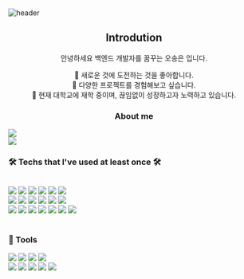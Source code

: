 ###
![header](https://capsule-render.vercel.app/api?type=waving&color=timeGradient&text=Welcome%20to%20SongEun's%20GitHub%20👋&animation=twinkling&fontSize=35&fontAlignY=40&fontAlign=52&height=250)

<div align="center">
  <p align="center">
  <div align=center>
    <h2>Introdution</h2>
    <p>안녕하세요 백엔드 개발자를 꿈꾸는 오송은 입니다.</p>
    <span>🌱 새로운 것에 도전하는 것을 좋아합니다.</span>
    <br>
    <span>🌱 다양한 프로젝트를 경험해보고 싶습니다.</span>
    <br>
    <span>🌱 현재 대학교에 재학 중이며, 끊임없이 성장하고자 노력하고 있습니다.</span>
    <br>

</div>

### About me
<div style="display:flex; flex-direction:column; align-items:flex-start;">
<a href="https://www.instagram.com/songeun_1228/">
  <img src="https://img.shields.io/badge/Instagram-E4405F?style=for-the-badge&logo=Instagram&logoColor=white"> 
</a>
<a href="mailto:zxcvbnm85493@gmail.com">
  <img src="https://img.shields.io/badge/Gmail-EA4335?style=for-the-badge&logo=Gmail&logoColor=white">
</a>

<h3 align="center"><b>🛠 Techs that I've used at least once 🛠</b></h3>
</br>
<div align="center">
  <img src="https://img.shields.io/badge/Java-007396.svg?style=for-the-badge&logo=Java&logoColor=white"/>
  <img src="https://img.shields.io/badge/Python-3776AB.svg?style=for-the-badge&logo=Python&logoColor=white"/>
  <img src="https://img.shields.io/badge/C++-00599C.svg?style=for-the-badge&logo=csharp&logoColor=white"/>
  <img src="https://img.shields.io/badge/Python-3776AB.svg?style=for-the-badge&logo=Python&logoColor=white"/>
  <img src="https://img.shields.io/badge/C-Sharp-239120.svg?style=for-the-badge&logo=C-Sharp&logoColor=white"/>
  <img src="https://img.shields.io/badge/JavaScript-F7DF1E.svg?style=for-the-badge&logo=JavaScript&logoColor=white"/>
</div>
<div align="center">
  <img src="https://img.shields.io/badge/Spring-6DB33F.svg?style=for-the-badge&logo=Spring&logoColor=white"/>
  <img src="https://img.shields.io/badge/SpringBoot-6DB33F.svg?style=for-the-badge&logo=Spring-Boot&logoColor=white"/>
  <img src="https://img.shields.io/badge/jQuery-0769AD.svg?style=for-the-badge&logo=jQuery&logoColor=white"/>
  <img src="https://img.shields.io/badge/Linux-FCC624.svg?style=for-the-badge&logo=Linux&logoColor=white"/>
  <img src="https://img.shields.io/badge/MySQL-4479A1.svg?style=for-the-badge&logo=MySQL&logoColor=white"/>
  <img src="https://img.shields.io/badge/MariaDB-003545.svg?style=for-the-badge&logo=MariaDB&logoColor=white"/>
</div>
<div align="center">
  <img src="https://img.shields.io/badge/PHP-777BB4.svg?style=for-the-badge&logo=PHP&logoColor=white"/>
  <img src="https://img.shields.io/badge/CSS3-1572B6.svg?style=for-the-badge&logo=CSS3&logoColor=white"/>
  <img src="https://img.shields.io/badge/HTML5-E34F26.svg?style=for-the-badge&logo=HTML5&logoColor=white"/>
  <img src="https://img.shields.io/badge/AWS-232F3E.svg?style=for-the-badge&logo=Amazon-AWS&logoColor=white"/>
  <img src="https://img.shields.io/badge/Amazon%20EC2-FF9900.svg?style=for-the-badge&logo=Amazon-EC2&logoColor=white"/>
  <img src="https://img.shields.io/badge/Amazon%20S3-569A31.svg?style=for-the-badge&logo=Amazon-S3&logoColor=white"/>
  <img src="https://img.shields.io/badge/Android%20Studio-3DDC84.svg?style=for-the-badge&logo=Android-Studio&logoColor=white"/>
</div><br>

<h3 align="center">🔨 Tools</h3>
<div align="center">
  <img src="https://img.shields.io/badge/Visual%20Studio-5C2D91.svg?style=for-the-badge&logo=Visual-Studio&logoColor=white"/>
  <img src="https://img.shields.io/badge/Visual%20Studio%20Code-007ACC.svg?style=for-the-badge&logo=Visual-Studio-Code&logoColor=white"/>
  <img src="https://img.shields.io/badge/VirtualBox-183A61.svg?style=for-the-badge&logo=VirtualBox&logoColor=white"/>
  <img src="https://img.shields.io/badge/CentOS-262577.svg?style=for-the-badge&logo=CentOS&logoColor=white"/>
</div>
<div align="center">
  <img src="https://img.shields.io/badge/Eclipse%20IDE-2C2255.svg?style=for-the-badge&logo=Eclipse-IDE&logoColor=white"/>
  <img src="https://img.shields.io/badge/Apache%20Tomcat-F8DC75.svg?style=for-the-badge&logo=Apache-Tomcat&logoColor=white"/>
  <img src="https://img.shields.io/badge/GitHub-181717.svg?style=for-the-badge&logo=GitHub&logoColor=white"/>
  <img src="https://img.shields.io/badge/Notion-000000.svg?style=for-the-badge&logo=Notion&logoColor=white"/>
  <img src="https://img.shields.io/badge/Slack-4A154B.svg?style=for-the-badge&logo=Slack&logoColor=white"/>
</div><br>

<!--
**ddoddo1228/ddoddo1228** is a ✨ _special_ ✨ repository because its `README.md` (this file) appears on your GitHub profile.

Here are some ideas to get you started:

- 🔭 I’m currently working on ...
- 🌱 I’m currently learning ...
- 👯 I’m looking to collaborate on ...
- 🤔 I’m looking for help with ...
- 💬 Ask me about ...
- 📫 How to reach me: ...
- 😄 Pronouns: ...
- ⚡ Fun fact: ...
-->

